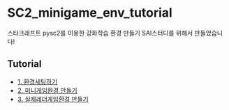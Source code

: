 # SC2_minigame_env_tutorial
스타크래프트 pysc2를 이용한 강화학습 환경 만들기
SAI스터디를 위해서 만들었습니다!

## Tutorial
- [1. 환경세팅하기](https://github.com/lunaB/SC2_minigame_env_tutorial/blob/master/1_setting.md)
- [2. 미니게임환경 만들기](https://github.com/lunaB/SC2_minigame_env_tutorial/blob/master/2_minigame_env.md)
- [3. 실제레더게임환경 만들기]()

